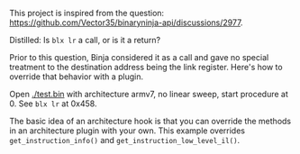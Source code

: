 This project is inspired from the question: <https://github.com/Vector35/binaryninja-api/discussions/2977>.

Distilled: Is `blx lr` a call, or is it a return?

Prior to this question, Binja considered it as a call and gave no special treatment to the destination address being the link register. Here's how to override that behavior with a plugin.

Open [./test.bin](./test.bin) with architecture armv7, no linear sweep, start procedure at 0. See `blx lr` at 0x458.

The basic idea of an architecture hook is that you can override the methods in an architecture plugin with your own. This example overrides `get_instruction_info()` and `get_instruction_low_level_il()`.

